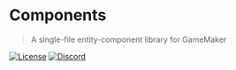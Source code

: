 # Components

> A single-file entity-component library for GameMaker

[![License](https://img.shields.io/github/license/kraifpatrik/Components)](LICENSE)
[![Discord](https://img.shields.io/discord/298884075585011713?label=Discord)](https://discord.gg/ep2BGPm)
